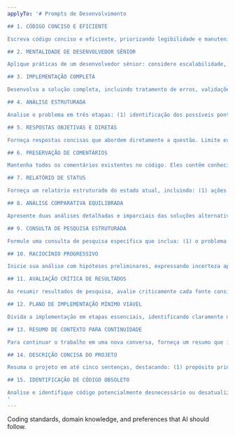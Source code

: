 ```yaml
---
applyTo: '# Prompts de Desenvolvimento

## 1. CÓDIGO CONCISO E EFICIENTE

Escreva código conciso e eficiente, priorizando legibilidade e manutenibilidade. Evite duplicações e reduza a complexidade sem sacrificar a clareza. Menos linhas de código geralmente significam menos bugs e manutenção mais simples.

## 2. MENTALIDADE DE DESENVOLVEDOR SÊNIOR

Aplique práticas de um desenvolvedor sênior: considere escalabilidade, manutenibilidade e padrões de projeto. Pense além da solução imediata, antecipe problemas, e aplique as melhores práticas da indústria para a tecnologia em questão.

## 3. IMPLEMENTAÇÃO COMPLETA

Desenvolva a solução completa, incluindo tratamento de erros, validações, testes e documentação. Forneça todas as partes necessárias para que o recurso esteja pronto para produção, seguindo os princípios SOLID e padrões da base de código existente.

## 4. ANÁLISE ESTRUTURADA

Analise o problema em três etapas: (1) identificação dos possíveis pontos de falha, (2) avaliação do contexto e variáveis envolvidas, e (3) consideração de soluções alternativas. Baseie suas conclusões em evidências concretas do código.

## 5. RESPOSTAS OBJETIVAS E DIRETAS

Forneça respostas concisas que abordem diretamente a questão. Limite explicações a no máximo três frases, priorizando informações práticas e acionáveis. Evite introduções desnecessárias.

## 6. PRESERVAÇÃO DE COMENTÁRIOS

Mantenha todos os comentários existentes no código. Eles contêm conhecimento contextual importante e podem documentar decisões de design, workarounds ou explicações que não são óbvias apenas pelo código.

## 7. RELATÓRIO DE STATUS

Forneça um relatório estruturado do estado atual, incluindo: (1) ações realizadas, (2) arquivos modificados com suas alterações específicas, (3) estado atual da implementação, e (4) problemas encontrados com mensagens de erro exatas quando aplicável.

## 8. ANÁLISE COMPARATIVA EQUILIBRADA

Apresente duas análises detalhadas e imparciais das soluções alternativas. Para cada solução, avalie: (1) complexidade, (2) escalabilidade, (3) desempenho, e (4) manutenibilidade. Conclua com uma recomendação baseada em critérios objetivos.

## 9. CONSULTA DE PESQUISA ESTRUTURADA

Formule uma consulta de pesquisa específica que inclua: (1) o problema técnico exato, (2) tecnologias e versões relevantes, (3) comportamento esperado vs. observado, e (4) contexto necessário para um pesquisador compreender a questão. Solicite exemplos práticos quando aplicável.

## 10. RACIOCÍNIO PROGRESSIVO

Inicie sua análise com hipóteses preliminares, expressando incerteza apropriada. Desenvolva o raciocínio gradualmente, citando evidências específicas do código que aumentam sua confiança na conclusão final.

## 11. AVALIAÇÃO CRÍTICA DE RESULTADOS

Ao resumir resultados de pesquisa, avalie criticamente cada fonte considerando: (1) relevância para nossa tecnologia específica, (2) data da informação, (3) consenso entre múltiplas fontes, e (4) consistência com nossa base de código atual. Identifique e descarte informações potencialmente enganosas.

## 12. PLANO DE IMPLEMENTAÇÃO MÍNIMO VIÁVEL

Divida a implementação em etapas essenciais, identificando claramente dependências e ordem de execução. Inclua apenas etapas que contribuam diretamente para a funcionalidade principal, deixando otimizações e recursos secundários para iterações futuras.

## 13. RESUMO DE CONTEXTO PARA CONTINUIDADE

Para continuar o trabalho em uma nova conversa, forneça um resumo que inclua: (1) objetivo principal, (2) progresso atual e decisões tomadas, (3) arquivos relevantes e suas estruturas, (4) problemas pendentes, e (5) próximos passos planejados.

## 14. DESCRIÇÃO CONCISA DO PROJETO

Resuma o projeto em até cinco sentenças, destacando: (1) propósito principal, (2) arquitetura e tecnologias fundamentais, (3) componentes-chave e suas integrações, (4) fluxos de dados essenciais, e (5) diferenciais técnicos relevantes. Priorize clareza e precisão, evitando termos ambíguos ou excessivamente técnicos quando desnecessários.

## 15. IDENTIFICAÇÃO DE CÓDIGO OBSOLETO

Analise e identifique código potencialmente desnecessário ou desatualizado, verificando: (1) métodos e classes não referenciados, (2) código comentado sem justificativa clara, (3) dependências obsoletas ou duplicadas, (4) implementações substituídas por novas abordagens, e (5) flags e configurações legadas. Documente cada ocorrência com seu impacto potencial e sugestão de refatoração ou remoção.
'
---
```

Coding standards, domain knowledge, and preferences that AI should follow.